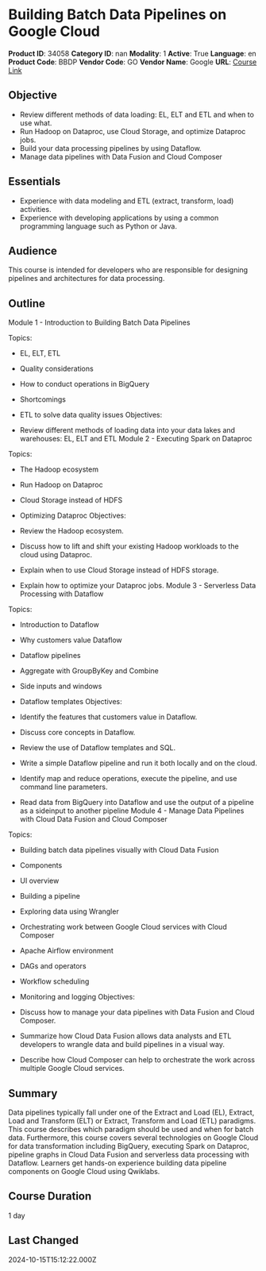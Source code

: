 # Building Batch Data Pipelines on Google Cloud

**Product ID**: 34058
**Category ID**: nan
**Modality**: 1
**Active**: True
**Language**: en
**Product Code**: BBDP
**Vendor Code**: GO
**Vendor Name**: Google
**URL**: [Course Link](https://www.fastlaneus.com/course/google-bbdp)

## Objective
- Review different methods of data loading: EL, ELT and ETL and when to use what.
- Run Hadoop on Dataproc, use Cloud Storage, and optimize Dataproc jobs.
- Build your data processing pipelines by using Dataflow.
- Manage data pipelines with Data Fusion and Cloud Composer

## Essentials
- Experience with data modeling and ETL (extract, transform, load) activities.
- Experience with developing applications by using a common programming language such as Python or Java.

## Audience
This course is intended for developers who are responsible for designing pipelines and architectures for data processing.

## Outline
Module 1 - Introduction to Building Batch Data Pipelines


Topics:



- EL, ELT, ETL
- Quality considerations
- How to conduct operations in BigQuery
- Shortcomings
- ETL to solve data quality issues
Objectives:



- Review different methods of loading data into your data lakes and warehouses: EL, ELT and ETL
Module 2 - Executing Spark on Dataproc


Topics:



- The Hadoop ecosystem
- Run Hadoop on Dataproc
- Cloud Storage instead of HDFS
- Optimizing Dataproc
Objectives:



- Review the Hadoop ecosystem.
- Discuss how to lift and shift your existing Hadoop workloads to the cloud using Dataproc.
- Explain when to use Cloud Storage instead of HDFS storage.
- Explain how to optimize your Dataproc jobs.
Module 3 - Serverless Data Processing with Dataflow


Topics:



- Introduction to Dataflow
- Why customers value Dataflow
- Dataflow pipelines
- Aggregate with GroupByKey and Combine
- Side inputs and windows
- Dataflow templates
Objectives:



- Identify the features that customers value in Dataflow.
- Discuss core concepts in Dataflow.
- Review the use of Dataflow templates and SQL.
- Write a simple Dataflow pipeline and run it both locally and on the cloud.
- Identify map and reduce operations, execute the pipeline, and use command line parameters.
- Read data from BigQuery into Dataflow and use the output of a pipeline as a sideinput to another pipeline
Module 4 - Manage Data Pipelines with Cloud Data Fusion and Cloud Composer


Topics:



- Building batch data pipelines visually with Cloud Data Fusion
- Components
- UI overview
- Building a pipeline
- Exploring data using Wrangler
- Orchestrating work between Google Cloud services with Cloud Composer
- Apache Airflow environment
- DAGs and operators
- Workflow scheduling
- Monitoring and logging
Objectives:



- Discuss how to manage your data pipelines with Data Fusion and Cloud Composer.
- Summarize how Cloud Data Fusion allows data analysts and ETL developers to wrangle data and build pipelines in a visual way.
- Describe how Cloud Composer can help to orchestrate the work across multiple Google Cloud services.

## Summary
Data pipelines typically fall under one of the Extract and Load (EL), Extract, Load and Transform (ELT) or Extract, Transform and Load (ETL) paradigms. This course describes which paradigm should be used and when for batch data. Furthermore, this course covers several technologies on Google Cloud for data transformation including BigQuery, executing Spark on Dataproc, pipeline graphs in Cloud Data Fusion and serverless data processing with Dataflow. Learners get hands-on experience building data pipeline components on Google Cloud using Qwiklabs.

## Course Duration
1 day

## Last Changed
2024-10-15T15:12:22.000Z
